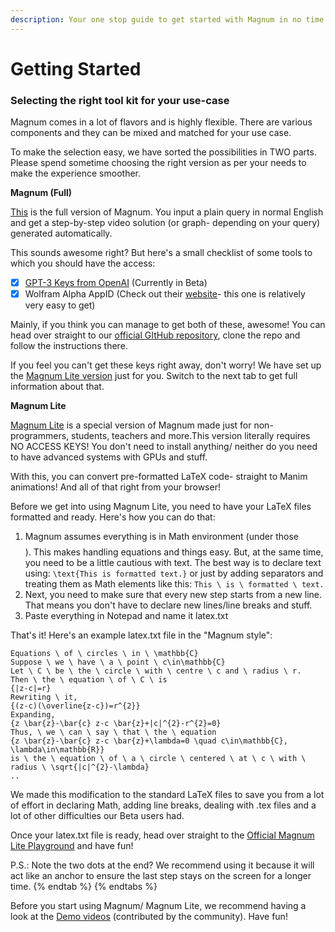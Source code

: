 ```yaml
---
description: Your one stop guide to get started with Magnum in no time
---
```


# Getting Started

### Selecting the right tool kit for your use-case

Magnum comes in a lot of flavors and is highly flexible. There are various components and they can be mixed and matched for your use case.

To make the selection easy, we have sorted the possibilities in TWO parts. Please spend sometime choosing the right version as per your needs to make the experience smoother.

**Magnum \(Full\)**

[This](https://github.com/Magnum-Math/Magnum) is the full version of Magnum. You input a plain query in normal English and get a step-by-step video solution \(or graph- depending on your query\) generated automatically.   
  
This sounds awesome right? But here's a small checklist of some tools to which you should have the access:

* [x] [GPT-3 Keys from OpenAI](https://beta.openai.com) \(Currently in Beta\)
* [x] Wolfram Alpha AppID \(Check out their [website](https://products.wolframalpha.com/api/documentation/#obtaining-an-appid)- this one is relatively very easy to get\)

Mainly, if you think you can manage to get both of these, awesome! You can head over straight to our [official GItHub repository](https://github.com/Magnum-Math/Magnum), clone the repo and follow the instructions there.

If you feel you can't get these keys right away, don't worry! We have set up the [Magnum Lite version](https://colab.research.google.com/drive/1Vhyx39pztGeVthKrBZZRGVroEYMwh4T5?usp=sharing) just for you. Switch to the next tab to get full information about that.


**Magnum Lite**

[Magnum Lite](https://colab.research.google.com/drive/1Vhyx39pztGeVthKrBZZRGVroEYMwh4T5?usp=sharing) is a special version of Magnum made just for non-programmers, students, teachers and more.This version literally requires NO ACCESS KEYS! You don't need to install anything/ neither do you need to have advanced systems with GPUs and stuff.  
  
With this, you can convert pre-formatted LaTeX code- straight to Manim animations! And all of that right from your browser!  
  
Before we get into using Magnum Lite, you need to have your LaTeX files formatted and ready. Here's how you can do that:

1. Magnum assumes everything is in Math environment \(under those $$$$\). This makes handling equations and things easy. But, at the same time, you need to be a little cautious with text. The best way is to declare text using: `\text{This is formatted text.}` or just by adding separators and treating them as Math elements like this: `This \ is \ formatted \ text.` 
2. Next, you need to make sure that every new step starts from a new line. That means you don't have to declare new lines/line breaks and stuff.
3. Paste everything in Notepad and name it latex.txt

That's it! Here's an example latex.txt file in the "Magnum style":

```text
Equations \ of \ circles \ in \ \mathbb{C}
Suppose \ we \ have \ a \ point \ c\in\mathbb{C}
Let \ C \ be \ the \ circle \ with \ centre \ c and \ radius \ r.
Then \ the \ equation \ of \ C \ is
{|z-c|=r}
Rewriting \ it,
{(z-c)(\overline{z-c})=r^{2}}
Expanding,
{z \bar{z}-\bar{c} z-c \bar{z}+|c|^{2}-r^{2}=0}
Thus, \ we \ can \ say \ that \ the \ equation
{z \bar{z}-\bar{c} z-c \bar{z}+\lambda=0 \quad c\in\mathbb{C}, \lambda\in\mathbb{R}}
is \ the \ equation \ of \ a \ circle \ centered \ at \ c \ with \ radius \ \sqrt{|c|^{2}-\lambda}
..
```

We made this modification to the standard LaTeX files to save you from a lot of effort in declaring Math, adding line breaks, dealing with .tex files and a lot of other difficulties our Beta users had.  
  
Once your latex.txt file is ready, head over straight to the [Official Magnum Lite Playground](https://colab.research.google.com/drive/1Vhyx39pztGeVthKrBZZRGVroEYMwh4T5?usp=sharing) and have fun!

P.S.: Note the two dots at the end? We recommend using it because it will act like an anchor to ensure the last step stays on the screen for a longer time.
{% endtab %}
{% endtabs %}

Before you start using Magnum/ Magnum Lite, we recommend having a look at the [Demo videos](https://drive.google.com/drive/folders/1aZdhZZl6Y4Bw81g0qXY7lkyd-OEFVTAn?usp=sharing) \(contributed by the community\). Have fun!

